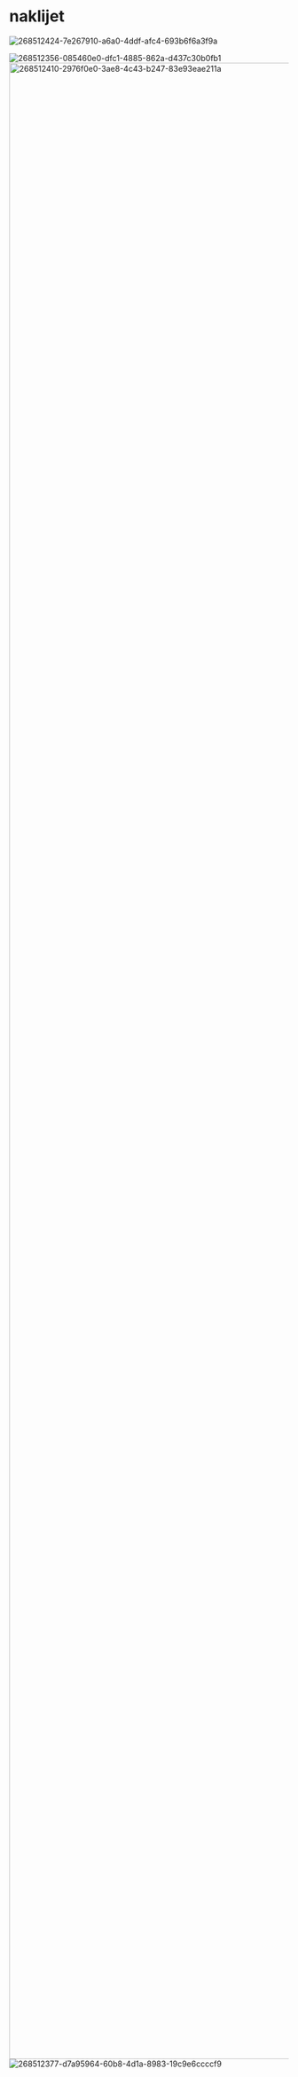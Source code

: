 # naklijet

![268512424-7e267910-a6a0-4ddf-afc4-693b6f6a3f9a](https://github.com/sekiilkay/naklijet/assets/103059048/d66c650b-2bac-40f6-8024-2edd49055bb5)

![268512356-085460e0-dfc1-4885-862a-d437c30b0fb1](https://github.com/sekiilkay/naklijet/assets/103059048/9d9df3e6-cf24-49c3-868e-2997d5815b16)
<img width="3600" alt="268512410-2976f0e0-3ae8-4c43-b247-83e93eae211a" src="https://github.com/sekiilkay/naklijet/assets/103059048/a68fe3af-94a6-4bf7-86cb-239f6f4eb4b5">
![268512377-d7a95964-60b8-4d1a-8983-19c9e6ccccf9](https://github.com/sekiilkay/naklijet/assets/103059048/ed0c2470-2fed-40b0-8254-d2228c51dafe)
